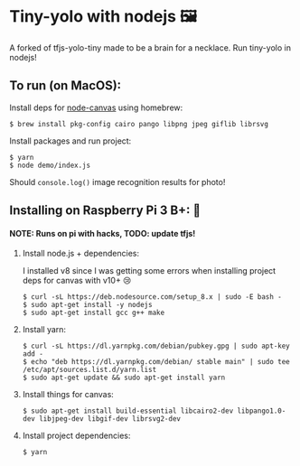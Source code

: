 

# Tiny-yolo with nodejs 🖼

A forked of tfjs-yolo-tiny made to be a brain for a necklace. Run tiny-yolo in nodejs!

## To run (on MacOS):
  
  Install deps for [node-canvas](https://github.com/Automattic/node-canvas#imagesrc) using homebrew:
  
  ```
  $ brew install pkg-config cairo pango libpng jpeg giflib librsvg
  ```

  Install packages and run project:

  ```
  $ yarn
  $ node demo/index.js
  ```

   Should `console.log()` image recognition results for photo!

## Installing on Raspberry Pi 3 B+: 🤷‍

#### NOTE: Runs on pi with hacks, TODO: update tfjs!

1. Install node.js + dependencies:

    I installed v8 since I was getting some errors when installing project deps for canvas with v10+ 😢

    ```
    $ curl -sL https://deb.nodesource.com/setup_8.x | sudo -E bash -
    $ sudo apt-get install -y nodejs
    $ sudo apt-get install gcc g++ make
    ```

2. Install yarn:

    ```
    $ curl -sL https://dl.yarnpkg.com/debian/pubkey.gpg | sudo apt-key add -
    $ echo "deb https://dl.yarnpkg.com/debian/ stable main" | sudo tee /etc/apt/sources.list.d/yarn.list
    $ sudo apt-get update && sudo apt-get install yarn
    ```

3. Install things for canvas:

    ```
    $ sudo apt-get install build-essential libcairo2-dev libpango1.0-dev libjpeg-dev libgif-dev librsvg2-dev
    ```

4. Install project dependencies:

    ```
    $ yarn
    ```
